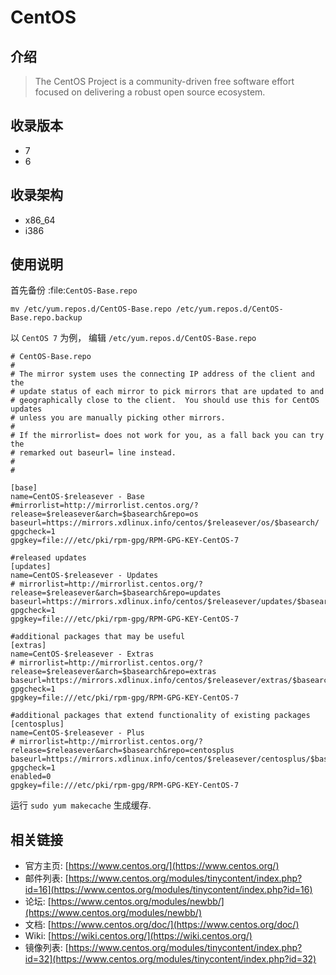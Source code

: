# CentOS

## 介绍

> The CentOS Project is a community-driven free software effort focused on delivering a robust open source ecosystem.

## 收录版本

* 7
* 6

## 收录架构

* x86_64
* i386

## 使用说明


首先备份 :file:`CentOS-Base.repo`

```
mv /etc/yum.repos.d/CentOS-Base.repo /etc/yum.repos.d/CentOS-Base.repo.backup
```

以 `CentOS 7` 为例， 编辑 `/etc/yum.repos.d/CentOS-Base.repo`

```
# CentOS-Base.repo
#
# The mirror system uses the connecting IP address of the client and the
# update status of each mirror to pick mirrors that are updated to and
# geographically close to the client.  You should use this for CentOS updates
# unless you are manually picking other mirrors.
#
# If the mirrorlist= does not work for you, as a fall back you can try the
# remarked out baseurl= line instead.
#
#

[base]
name=CentOS-$releasever - Base
#mirrorlist=http://mirrorlist.centos.org/?release=$releasever&arch=$basearch&repo=os
baseurl=https://mirrors.xdlinux.info/centos/$releasever/os/$basearch/
gpgcheck=1
gpgkey=file:///etc/pki/rpm-gpg/RPM-GPG-KEY-CentOS-7

#released updates
[updates]
name=CentOS-$releasever - Updates
# mirrorlist=http://mirrorlist.centos.org/?release=$releasever&arch=$basearch&repo=updates
baseurl=https://mirrors.xdlinux.info/centos/$releasever/updates/$basearch/
gpgcheck=1
gpgkey=file:///etc/pki/rpm-gpg/RPM-GPG-KEY-CentOS-7

#additional packages that may be useful
[extras]
name=CentOS-$releasever - Extras
# mirrorlist=http://mirrorlist.centos.org/?release=$releasever&arch=$basearch&repo=extras
baseurl=https://mirrors.xdlinux.info/centos/$releasever/extras/$basearch/
gpgcheck=1
gpgkey=file:///etc/pki/rpm-gpg/RPM-GPG-KEY-CentOS-7

#additional packages that extend functionality of existing packages
[centosplus]
name=CentOS-$releasever - Plus
# mirrorlist=http://mirrorlist.centos.org/?release=$releasever&arch=$basearch&repo=centosplus
baseurl=https://mirrors.xdlinux.info/centos/$releasever/centosplus/$basearch/
gpgcheck=1
enabled=0
gpgkey=file:///etc/pki/rpm-gpg/RPM-GPG-KEY-CentOS-7
```

运行 `sudo yum makecache` 生成缓存.

## 相关链接

* 官方主页: [https://www.centos.org/](https://www.centos.org/)
* 邮件列表: [https://www.centos.org/modules/tinycontent/index.php?id=16](https://www.centos.org/modules/tinycontent/index.php?id=16)
* 论坛: [https://www.centos.org/modules/newbb/](https://www.centos.org/modules/newbb/)
* 文档: [https://www.centos.org/doc/](https://www.centos.org/doc/)
* Wiki: [https://wiki.centos.org/](https://wiki.centos.org/)
* 镜像列表: [https://www.centos.org/modules/tinycontent/index.php?id=32](https://www.centos.org/modules/tinycontent/index.php?id=32)
